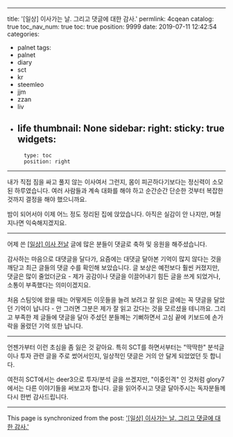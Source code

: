 
---
title: '[일상] 이사가는 날. 그리고 댓글에 대한 감사.'
permlink: 4cqean
catalog: true
toc_nav_num: true
toc: true
position: 9999
date: 2019-07-11 12:42:54
categories:
- palnet
tags:
- palnet
- diary
- sct
- kr
- steemleo
- jjm
- zzan
- liv
- life
thumbnail: None
sidebar:
    right:
        sticky: true
widgets:
    -
        type: toc
        position: right
---


내가 직접 짐을 싸고 풀지 않는 이사여서 그런지, 몸이 피곤하다기보다는 정신력이 소모된 하루였습니다. 여러 사람들과 계속 대화를 해야 하고 순간순간 단순한 것부터 복잡한 것까지 결정을 해야 했으니까요.

밤이 되어서야 이제 어느 정도 정리된 집에 앉았습니다. 아직은 실감이 안 나지만, 며칠 지나면 익숙해지겠지요.

---

어제 쓴 [[일상] 이사 전날](https://www.steemzzang.com/zzan/@glory7/3sr8ru) 글에 많은 분들이 댓글로 축하 및 응원을 해주셨습니다. 

감사하는 마음으로 대댓글을 달다가, 요즘에는 대댓글 달아본 기억이 많지 않다는 것을 깨닫고 최근 글들의 댓글 수를 확인해 보았습니다. 글 보상은 예전보다 훨씬 커졌지만, 댓글은 많이 줄었더군요 - 제가 공감이나 댓글을 이끌어내기 힘든 글을 쓰게 되었거나, 소통이 부족했다는 의미이겠지요.

처음 스팀잇에 왔을 때는 어떻게든 이웃들을 늘려 보려고 잘 읽은 글에는 꼭 댓글을 달았던 기억이 납니다 - 안 그러면 그분은 제가 잘 읽고 갔다는 것을 모르셨을 테니까요. 그리고 부족한 제 글들에 댓글을 달아 주셨던 분들께는 기뻐하면서 고심 끝에 키보드에 손가락을 올렸던 기억 또한 납니다. 

---

언젠가부터 이런 초심을 좀 잃은 것 같아요. 특히 SCT를 하면서부터는 "딱딱한" 분석글이나 투자 관련 글을 주로 썼어서인지, 일상적인 댓글은 거의 안 달게 되었었던 듯 합니다.

여전히 SCT에서는 deer3으로 투자/분석 글을 쓰겠지만, "이중인격" 인 것처럼 glory7에서는 다른 이야기들을 써보고자 합니다. 글을 읽어주시고 댓글 달아주시는 독자분들께 다시 한번 감사드립니다.

- - -

This page is synchronized from the post: ['[일상] 이사가는 날. 그리고 댓글에 대한 감사.'](https://steemit.com/@glory7/4cqean)
